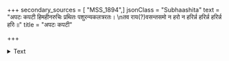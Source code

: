 +++
secondary_sources = [ "MSS_1894",]
jsonClass = "Subhaashita"
text = "अपटः कपटी हिमहीनरुचिः प्रथितः पशुरन्यकलत्ररतः।  \nतव राय(?)वसन्तसमो न हरो न हरिर्न्न हरिर्न्न हरिर्न्न हरिः॥"
title = "अपटः कपटी"

+++

<details><summary>Text</summary>

अपटः कपटी हिमहीनरुचिः प्रथितः पशुरन्यकलत्ररतः।  
तव राय(?)वसन्तसमो न हरो न हरिर्न्न हरिर्न्न हरिर्न्न हरिः॥
</details>
